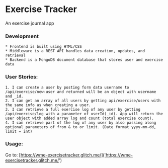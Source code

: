 # Exercise Tracker

An exercise journal app

### Development
    * Frontend is built using HTML/CSS
    * Middleware is a REST API handles data creation, updates, and retrieval
    * Backend is a MongoDB document database that stores user and exercise data

### User Stories:
    1. I can create a user by posting form data username to /api/exercise/new-user and returned will be an object with username and _id.
    2. I can get an array of all users by getting api/exercise/users with the same info as when creating a user.
    3. I can retrieve a full exercise log of any user by getting /api/exercise/log with a parameter of userId(_id). App will return the user object with added array log and count (total exercise count).
    4. I can retrieve part of the log of any user by also passing along optional parameters of from & to or limit. (Date format yyyy-mm-dd, limit = int)

### Usage:
Go to:
[https://wme-exercisetracker.glitch.me/]('https://wme-exercisetracker.glitch.me/')


